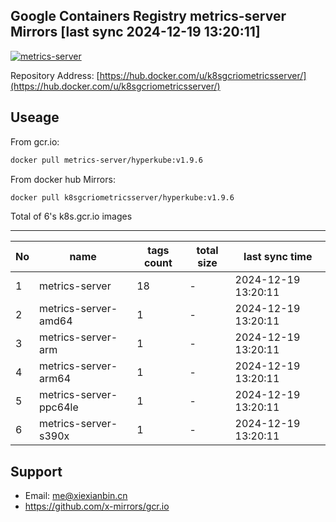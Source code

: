 Google Containers Registry metrics-server Mirrors [last sync 2024-12-19 13:20:11]
-------

[![metrics-server](https://github.com/x-mirrors/gcr.io/actions/workflows/k8s.gcr.io-metrics-server.yml/badge.svg?branch=main)](https://github.com/x-mirrors/gcr.io/actions/workflows/k8s.gcr.io-metrics-server.yml)

Repository Address: [https://hub.docker.com/u/k8sgcriometricsserver/](https://hub.docker.com/u/k8sgcriometricsserver/)

Useage
-------

From gcr.io:
```bash
docker pull metrics-server/hyperkube:v1.9.6
```

From docker hub Mirrors:
```bash
docker pull k8sgcriometricsserver/hyperkube:v1.9.6
```

Total of 6's k8s.gcr.io images

-------

| No  | name | tags count | total size | last sync time |
| --- | ----- | ---------- | ---------- | -------------- |
| 1 | metrics-server | 18 | - | 2024-12-19 13:20:11 |
| 2 | metrics-server-amd64 | 1 | - | 2024-12-19 13:20:11 |
| 3 | metrics-server-arm | 1 | - | 2024-12-19 13:20:11 |
| 4 | metrics-server-arm64 | 1 | - | 2024-12-19 13:20:11 |
| 5 | metrics-server-ppc64le | 1 | - | 2024-12-19 13:20:11 |
| 6 | metrics-server-s390x | 1 | - | 2024-12-19 13:20:11 |

Support
-------

- Email: me@xiexianbin.cn
- https://github.com/x-mirrors/gcr.io
